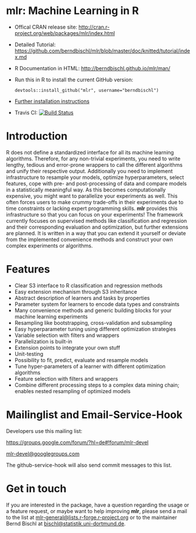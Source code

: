 mlr: Machine Learning in R 
==========================

* Offical CRAN release site: 
  http://cran.r-project.org/web/packages/mlr/index.html

* Detailed Tutorial:
  https://github.com/berndbischl/mlr/blob/master/doc/knitted/tutorial/index.md

* R Documentation in HTML:
  http://berndbischl.github.io/mlr/man/

* Run this in R to install the current GitHub version:
  ```splus
  devtools::install_github("mlr", username="berndbischl")
  ```

* [Further installation instructions](https://github.com/tudo-r/PackagesInfo/wiki/Installation-Information)

* Travis CI: [![Build Status](https://travis-ci.org/berndbischl/mlr.png)](https://travis-ci.org/berndbischl/mlr)


Introduction
============

R does not define a standardized interface for all its machine learning algorithms. Therefore, for any 
non-trivial experiments, you need to write lengthy, tedious and error-prone wrappers to call the different 
algorithms and unify their respective output. Additionally you need to implement infrastructure to resample 
your models, optimize hyperparameters, select features, cope with pre- and post-processing of data and 
compare models in a statistically meaningful way.
As this becomes computationally expensive, you might want to parallelize your experiments as well. This 
often forces users to make crummy trade-offs in their experiments due to time constraints or lacking expert 
programming skills. **mlr** provides this infrastructure so that you can focus on your experiments!
The framework currently focuses on supervised methods like classification and regression and their 
corresponding evaluation and optimization, but further extensions are planned. It is written in a way 
that you can extend it yourself or deviate from the implemented convenience methods and construct your own 
complex experiments or algorithms.

Features
========

* Clear S3 interface to R classification and regression methods
* Easy extension mechanism through S3 inheritance
* Abstract description of learners and tasks by properties
* Parameter system for learners to encode data types and constraints
* Many convenience methods and generic building blocks for your
  machine learning experiments
* Resampling like bootstrapping, cross-validation and subsampling
* Easy hyperparameter tuning using different optimization strategies
* Variable selection with filters and wrappers
* Parallelization is built-in
* Extension points to integrate your own stuff
* Unit-testing
* Possibility to fit, predict, evaluate and resample models
* Tune hyper-parameters of a learner with different optimization algorithms
* Feature selection with filters and wrappers
* Combine different processing steps to a complex data mining chain; enables nested resampling of optimized models


Mailinglist and Email-Service-Hook
==================================

Developers use this mailing list:

https://groups.google.com/forum/?hl=de#!forum/mlr-devel

mlr-devel@googlegroups.com

The github-service-hook will also send commit messages to this list. 


Get in touch
============

If you are interested in the package, have a question regarding the usage or a feature request,
or maybe want to help improving **mlr**, please send a mail to the list at
mlr-general@lists.r-forge.r-project.org or to the maintainer Bernd Bischl
at bischl@statistik.uni-dortmund.de.
